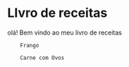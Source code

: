 # LIvro de receitas

olá! Bem vindo ao meu livro de receitas

        Frango
        
        Carne com Ovos
